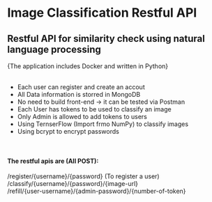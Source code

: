 # Image Classification Restful API

<h2>Restful API for similarity check using natural language processing</h2>
{The application includes Docker and written in Python}<br><br>

- Each user can register and create an accout <br>
- All Data information is storred in MongoDB <br>
- No need to build front-end -> it can be tested via Postman <br>
- Each User has tokens to be used to classify an image <br>
- Only Admin is allowed to add tokens to users <br>
- Using TernserFlow (Import frmo NumPy) to classify images <br>
- Using bcrypt to encrypt passwords <br>
 <br>
<h4>The restful apis are (All POST):</h4>
/register/{username}/{password} (To register a user) <br>
/classify/{username}/{password}/{image-url} <br>
/refill/{user-username}/{admin-password}/{number-of-token} <br><br>
